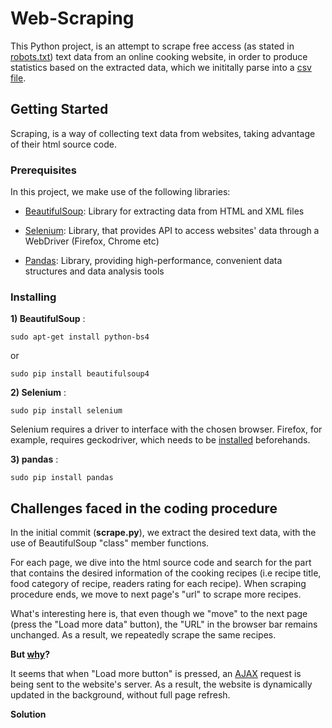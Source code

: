 # Web-Scraping
This Python project, is an attempt to scrape free access (as stated in [robots.txt](https://en.wikipedia.org/wiki/Robots_exclusion_standard)) text data from an online cooking website, in order to produce statistics based on the extracted data, which we inititally parse into a [csv file](https://en.wikipedia.org/wiki/Comma-separated_values).

## Getting Started
Scraping, is a way of collecting text data from websites, taking advantage of their html source code.

### Prerequisites
In this project, we make use of the following libraries:

- [BeautifulSoup](https://www.crummy.com/software/BeautifulSoup/bs4/doc/): Library for extracting data from HTML and XML files

- [Selenium](https://selenium-python.readthedocs.io/installation.html#introduction): Library, that provides API to access websites' data through a WebDriver (Firefox, Chrome etc)

- [Pandas](https://pandas.pydata.org/): Library, providing high-performance, convenient data structures and data analysis tools

### Installing

**1) BeautifulSoup** :
```
sudo apt-get install python-bs4
```
or
```
sudo pip install beautifulsoup4
```


**2) Selenium** :

```
sudo pip install selenium
```
  Selenium requires a driver to interface with the chosen browser. Firefox, for example, requires geckodriver, which needs to        be [installed](https://askubuntu.com/questions/870530/how-to-install-geckodriver-in-ubuntu) beforehands.
  
**3) pandas** :

```
sudo pip install pandas
```
## Challenges faced in the coding procedure

In the initial commit (**scrape.py**), we extract the desired text data, with the use of BeautifulSoup "class" member functions.

For each page, we dive into the html source code and search for the part that contains the desired information of the cooking recipes (i.e recipe title, food category of recipe, readers rating for each recipe). When scraping procedure ends, we move to next page's "url" to scrape more recipes.

What's interesting here is, that even though we "move" to the next page (press the "Load more data" button), the "URL" in the browser bar remains unchanged. As a result, we repeatedly scrape the same recipes.

**But [why](https://stackoverflow.com/questions/2130239/what-exactly-is-ajax-request-is-it-different-from-servlet-request)?**

It seems that when "Load more button" is pressed, an [AJAX](https://en.wikipedia.org/wiki/Ajax_(programming)) request is being sent to the website's server. As a result, the website is dynamically updated in the background, without full page refresh.

**Solution**





